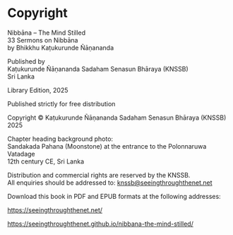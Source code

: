 # Copyright

Nibbāna – The Mind Stilled \
33 Sermons on Nibbāna \
by Bhikkhu Kaṭukurunde Ñāṇananda

Published by \
Kaṭukurunde Ñāṇananda Sadaham Senasun Bhāraya (KNSSB) \
Sri Lanka

Library Edition, 2025

Published strictly for free distribution

Copyright © Kaṭukurunde Ñāṇananda Sadaham Senasun Bhāraya (KNSSB) 2025

Chapter heading background photo: \
Sandakada Pahana (Moonstone) at the entrance to the Polonnaruwa Vatadage \
12th century CE, Sri Lanka

Distribution and commercial rights are reserved by the KNSSB. \
All enquiries should be addressed to: knssb@seeingthroughthenet.net

Download this book in PDF and EPUB formats at the following addresses:

<https://seeingthroughthenet.net/>

<https://seeingthroughthenet.github.io/nibbana-the-mind-stilled/>

